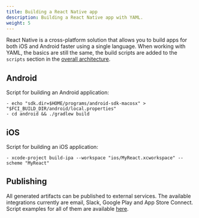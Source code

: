```yaml
---
title: Building a React Native app
description: Building a React Native app with YAML.
weight: 5
---
```


React Native is a cross-platform solution that allows you to build apps for both iOS and Android faster using a single language. When working with YAML, the basics are still the same, the build scripts are added to the `scripts` section in the [overall architecture](../yaml/yaml/#template).

## Android

Script for building an Android application:

    - echo "sdk.dir=$HOME/programs/android-sdk-macosx" > "$FCI_BUILD_DIR/android/local.properties"
    - cd android && ./gradlew build

## iOS

Script for building an iOS application:

    - xcode-project build-ipa --workspace "ios/MyReact.xcworkspace" --scheme "MyReact"


## Publishing

All generated artifacts can be published to external services. The available integrations currently are email, Slack, Google Play and App Store Connect. Script examples for all of them are available [here](../yaml/distribution/#publishing).

